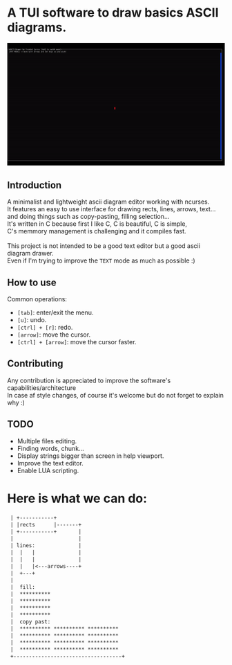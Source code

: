 # A TUI software to draw basics ASCII diagrams.
![alt text](showcase.gif)

## Introduction

A minimalist and lightweight ascii diagram editor working with ncurses.<br>
It features an easy to use interface for drawing rects, lines, arrows, text...<br>
and doing things such as copy-pasting, filling selection...<br>
It's written in C because first I like C, C is beautiful, C is simple,<br>
C's memmory management is challenging and it compiles fast.<br>
<br>
This project is not intended to be a good text editor but a good ascii diagram drawer.<br>
Even if I'm trying to improve the `TEXT` mode as much as possible :)<br>

## How to use

Common operations:
* `[tab]`: enter/exit the menu.
* `[u]`: undo.
* `[ctrl] + [r]`: redo.
* `[arrow]`: move the cursor.
* `[ctrl] + [arrow]`: move the cursor faster.

## Contributing

Any contribution is appreciated to improve the software's capabilities/architecture<br>
In case af style changes, of course it's welcome but do not forget to explain why :)<br>

## TODO

* Multiple files editing.
* Finding words, chunk...
* Display strings bigger than screen in help viewport.
* Improve the text editor.
* Enable LUA scripting.

# Here is what we can do:

```
 | +-----------+
 | |rects      |-------+
 | +-----------+       |
 |                     |
 | lines:              |
 |  |   |              |
 |  |   |              |
 |  |   |<---arrows----+
 |  +---+
 |
 |  fill:
 |  **********
 |  **********
 |  **********
 |  **********
 |  copy past:
 |  ********** ********** **********
 |  ********** ********** **********
 |  ********** ********** **********
 |  ********** ********** **********
 +-----------------------------------+
 ```
